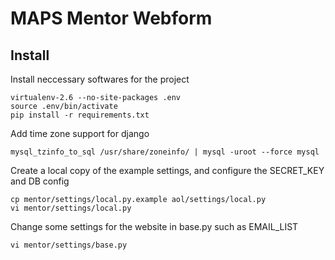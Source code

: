 # MAPS Mentor Webform 
## Install
Install neccessary softwares for the project

    virtualenv-2.6 --no-site-packages .env
    source .env/bin/activate
    pip install -r requirements.txt
    
Add time zone support for django 

    mysql_tzinfo_to_sql /usr/share/zoneinfo/ | mysql -uroot --force mysql
    
Create a local copy of the example settings, and configure the SECRET_KEY and DB config

    cp mentor/settings/local.py.example aol/settings/local.py
    vi mentor/settings/local.py
    
Change some settings for the website in base.py such as EMAIL_LIST

    vi mentor/settings/base.py

